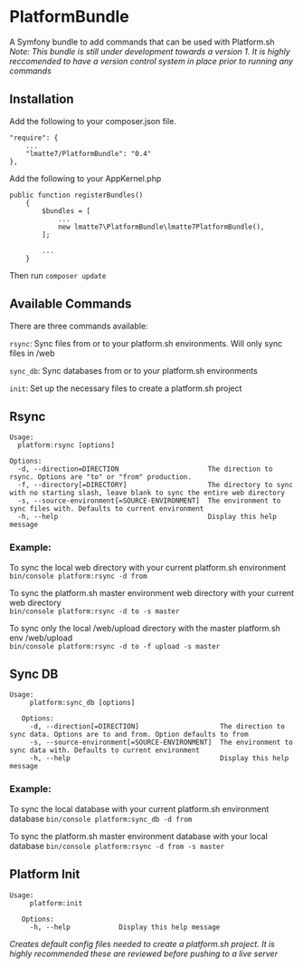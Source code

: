 # PlatformBundle
A Symfony bundle to add commands that can be used with Platform.sh  
_Note: This bundle is still under development towards a version 1. It is highly reccomended to have a version control system in place prior to running any commands_

## Installation  
Add the following to your composer.json file.

```
"require": {
    ...
    "lmatte7/PlatformBundle": "0.4"
},
```

Add the following to your AppKernel.php

```
public function registerBundles()
    {
        $bundles = [
            ...
            new lmatte7\PlatformBundle\lmatte7PlatformBundle(),
        ];

        ...
    }
```

Then run `composer update`

## Available Commands

There are three commands available:

`rsync`: Sync files from or to your platform.sh environments. Will only sync files in /web

`sync_db`: Sync databases from or to your platform.sh environments

`init`: Set up the necessary files to create a platform.sh project


## Rsync
```
Usage:
  platform:rsync [options]

Options:
  -d, --direction=DIRECTION                      The direction to rsync. Options are "to" or "from" production.
  -f, --directory[=DIRECTORY]                    The directory to sync with no starting slash, leave blank to sync the entire web directory
  -s, --source-environment[=SOURCE-ENVIRONMENT]  The environment to sync files with. Defaults to current environment
  -h, --help                                     Display this help message
```

### Example:
To sync the local web directory with your current platform.sh environment  
`bin/console platform:rsync -d from`  

To sync the platform.sh master environment web directory with your current web directory  
`bin/console platform:rsync -d to -s master`  

To sync only the local /web/upload directory with the master platform.sh env /web/upload  
`bin/console platform:rsync -d to -f upload -s master`  

## Sync DB
```
Usage:
     platform:sync_db [options]
   
   Options:
     -d, --direction[=DIRECTION]                    The direction to sync data. Options are to and from. Option defaults to from
     -s, --source-environment[=SOURCE-ENVIRONMENT]  The environment to sync data with. Defaults to current environment
     -h, --help                                     Display this help message
```

### Example:
To sync the local database with your current platform.sh environment database
`bin/console platform:sync_db -d from`  

To sync the platform.sh master environment database with your local database
`bin/console platform:rsync -d from -s master`  

## Platform Init
```
Usage:
     platform:init
   
   Options:
     -h, --help            Display this help message
```  

_Creates default config files needed to create a platform.sh project. It is highly recommended these are reviewed before pushing to a live server_ 
